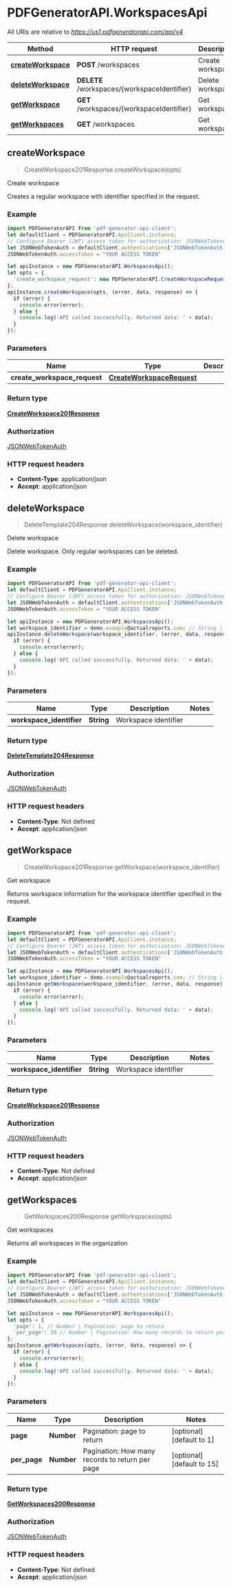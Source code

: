 # PDFGeneratorAPI.WorkspacesApi

All URIs are relative to *https://us1.pdfgeneratorapi.com/api/v4*

Method | HTTP request | Description
------------- | ------------- | -------------
[**createWorkspace**](WorkspacesApi.md#createWorkspace) | **POST** /workspaces | Create workspace
[**deleteWorkspace**](WorkspacesApi.md#deleteWorkspace) | **DELETE** /workspaces/{workspaceIdentifier} | Delete workspace
[**getWorkspace**](WorkspacesApi.md#getWorkspace) | **GET** /workspaces/{workspaceIdentifier} | Get workspace
[**getWorkspaces**](WorkspacesApi.md#getWorkspaces) | **GET** /workspaces | Get workspaces



## createWorkspace

> CreateWorkspace201Response createWorkspace(opts)

Create workspace

Creates a regular workspace with identifier specified in the request.

### Example

```javascript
import PDFGeneratorAPI from 'pdf-generator-api-client';
let defaultClient = PDFGeneratorAPI.ApiClient.instance;
// Configure Bearer (JWT) access token for authorization: JSONWebTokenAuth
let JSONWebTokenAuth = defaultClient.authentications['JSONWebTokenAuth'];
JSONWebTokenAuth.accessToken = "YOUR ACCESS TOKEN"

let apiInstance = new PDFGeneratorAPI.WorkspacesApi();
let opts = {
  'create_workspace_request': new PDFGeneratorAPI.CreateWorkspaceRequest() // CreateWorkspaceRequest | 
};
apiInstance.createWorkspace(opts, (error, data, response) => {
  if (error) {
    console.error(error);
  } else {
    console.log('API called successfully. Returned data: ' + data);
  }
});
```

### Parameters


Name | Type | Description  | Notes
------------- | ------------- | ------------- | -------------
 **create_workspace_request** | [**CreateWorkspaceRequest**](CreateWorkspaceRequest.md)|  | [optional] 

### Return type

[**CreateWorkspace201Response**](CreateWorkspace201Response.md)

### Authorization

[JSONWebTokenAuth](../README.md#JSONWebTokenAuth)

### HTTP request headers

- **Content-Type**: application/json
- **Accept**: application/json


## deleteWorkspace

> DeleteTemplate204Response deleteWorkspace(workspace_identifier)

Delete workspace

Delete workspace. Only regular workspaces can be deleted.

### Example

```javascript
import PDFGeneratorAPI from 'pdf-generator-api-client';
let defaultClient = PDFGeneratorAPI.ApiClient.instance;
// Configure Bearer (JWT) access token for authorization: JSONWebTokenAuth
let JSONWebTokenAuth = defaultClient.authentications['JSONWebTokenAuth'];
JSONWebTokenAuth.accessToken = "YOUR ACCESS TOKEN"

let apiInstance = new PDFGeneratorAPI.WorkspacesApi();
let workspace_identifier = demo.example@actualreports.com; // String | Workspace identifier
apiInstance.deleteWorkspace(workspace_identifier, (error, data, response) => {
  if (error) {
    console.error(error);
  } else {
    console.log('API called successfully. Returned data: ' + data);
  }
});
```

### Parameters


Name | Type | Description  | Notes
------------- | ------------- | ------------- | -------------
 **workspace_identifier** | **String**| Workspace identifier | 

### Return type

[**DeleteTemplate204Response**](DeleteTemplate204Response.md)

### Authorization

[JSONWebTokenAuth](../README.md#JSONWebTokenAuth)

### HTTP request headers

- **Content-Type**: Not defined
- **Accept**: application/json


## getWorkspace

> CreateWorkspace201Response getWorkspace(workspace_identifier)

Get workspace

Returns workspace information for the workspace identifier specified in the request.

### Example

```javascript
import PDFGeneratorAPI from 'pdf-generator-api-client';
let defaultClient = PDFGeneratorAPI.ApiClient.instance;
// Configure Bearer (JWT) access token for authorization: JSONWebTokenAuth
let JSONWebTokenAuth = defaultClient.authentications['JSONWebTokenAuth'];
JSONWebTokenAuth.accessToken = "YOUR ACCESS TOKEN"

let apiInstance = new PDFGeneratorAPI.WorkspacesApi();
let workspace_identifier = demo.example@actualreports.com; // String | Workspace identifier
apiInstance.getWorkspace(workspace_identifier, (error, data, response) => {
  if (error) {
    console.error(error);
  } else {
    console.log('API called successfully. Returned data: ' + data);
  }
});
```

### Parameters


Name | Type | Description  | Notes
------------- | ------------- | ------------- | -------------
 **workspace_identifier** | **String**| Workspace identifier | 

### Return type

[**CreateWorkspace201Response**](CreateWorkspace201Response.md)

### Authorization

[JSONWebTokenAuth](../README.md#JSONWebTokenAuth)

### HTTP request headers

- **Content-Type**: Not defined
- **Accept**: application/json


## getWorkspaces

> GetWorkspaces200Response getWorkspaces(opts)

Get workspaces

Returns all workspaces in the organization

### Example

```javascript
import PDFGeneratorAPI from 'pdf-generator-api-client';
let defaultClient = PDFGeneratorAPI.ApiClient.instance;
// Configure Bearer (JWT) access token for authorization: JSONWebTokenAuth
let JSONWebTokenAuth = defaultClient.authentications['JSONWebTokenAuth'];
JSONWebTokenAuth.accessToken = "YOUR ACCESS TOKEN"

let apiInstance = new PDFGeneratorAPI.WorkspacesApi();
let opts = {
  'page': 1, // Number | Pagination: page to return
  'per_page': 20 // Number | Pagination: How many records to return per page
};
apiInstance.getWorkspaces(opts, (error, data, response) => {
  if (error) {
    console.error(error);
  } else {
    console.log('API called successfully. Returned data: ' + data);
  }
});
```

### Parameters


Name | Type | Description  | Notes
------------- | ------------- | ------------- | -------------
 **page** | **Number**| Pagination: page to return | [optional] [default to 1]
 **per_page** | **Number**| Pagination: How many records to return per page | [optional] [default to 15]

### Return type

[**GetWorkspaces200Response**](GetWorkspaces200Response.md)

### Authorization

[JSONWebTokenAuth](../README.md#JSONWebTokenAuth)

### HTTP request headers

- **Content-Type**: Not defined
- **Accept**: application/json

